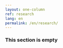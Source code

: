 ```yaml
---
layout: one-column
ref: research
lang: en
permalink: /en/research/
---
```


### This section is empty

